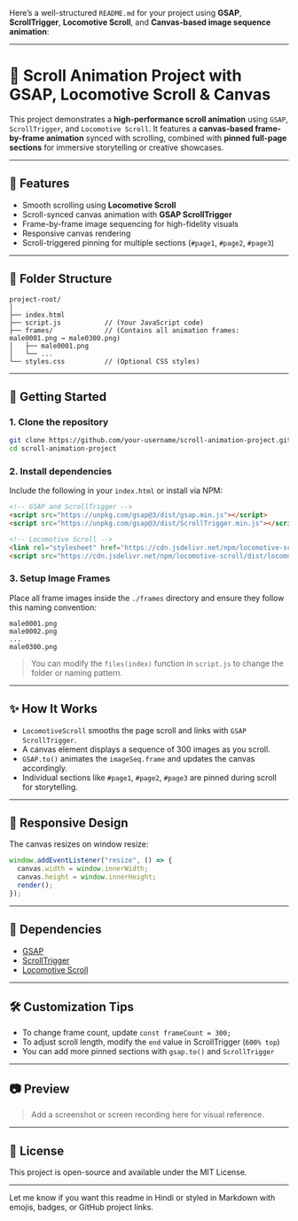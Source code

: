 Here’s a well-structured `README.md` for your project using **GSAP**, **ScrollTrigger**, **Locomotive Scroll**, and **Canvas-based image sequence animation**:

---

# 🚀 Scroll Animation Project with GSAP, Locomotive Scroll & Canvas

This project demonstrates a **high-performance scroll animation** using `GSAP`, `ScrollTrigger`, and `Locomotive Scroll`. It features a **canvas-based frame-by-frame animation** synced with scrolling, combined with **pinned full-page sections** for immersive storytelling or creative showcases.

---

## 🔧 Features

* Smooth scrolling using **Locomotive Scroll**
* Scroll-synced canvas animation with **GSAP ScrollTrigger**
* Frame-by-frame image sequencing for high-fidelity visuals
* Responsive canvas rendering
* Scroll-triggered pinning for multiple sections (`#page1`, `#page2`, `#page3`)

---

## 📁 Folder Structure

```
project-root/
│
├── index.html
├── script.js           // (Your JavaScript code)
├── frames/             // (Contains all animation frames: male0001.png → male0300.png)
│   ├── male0001.png
│   └── ...
└── styles.css          // (Optional CSS styles)
```

---

## 🚀 Getting Started

### 1. Clone the repository

```bash
git clone https://github.com/your-username/scroll-animation-project.git
cd scroll-animation-project
```

### 2. Install dependencies

Include the following in your `index.html` or install via NPM:

```html
<!-- GSAP and ScrollTrigger -->
<script src="https://unpkg.com/gsap@3/dist/gsap.min.js"></script>
<script src="https://unpkg.com/gsap@3/dist/ScrollTrigger.min.js"></script>

<!-- Locomotive Scroll -->
<link rel="stylesheet" href="https://cdn.jsdelivr.net/npm/locomotive-scroll/dist/locomotive-scroll.min.css">
<script src="https://cdn.jsdelivr.net/npm/locomotive-scroll/dist/locomotive-scroll.min.js"></script>
```

### 3. Setup Image Frames

Place all frame images inside the `./frames` directory and ensure they follow this naming convention:

```
male0001.png
male0002.png
...
male0300.png
```

> You can modify the `files(index)` function in `script.js` to change the folder or naming pattern.

---

## ✨ How It Works

* `LocomotiveScroll` smooths the page scroll and links with `GSAP ScrollTrigger`.
* A canvas element displays a sequence of 300 images as you scroll.
* `GSAP.to()` animates the `imageSeq.frame` and updates the canvas accordingly.
* Individual sections like `#page1`, `#page2`, `#page3` are pinned during scroll for storytelling.

---

## 📱 Responsive Design

The canvas resizes on window resize:

```js
window.addEventListener("resize", () => {
  canvas.width = window.innerWidth;
  canvas.height = window.innerHeight;
  render();
});
```

---

## 🧩 Dependencies

* [GSAP](https://greensock.com/gsap/)
* [ScrollTrigger](https://greensock.com/scrolltrigger/)
* [Locomotive Scroll](https://locomotivemtl.github.io/locomotive-scroll/)

---

## 🛠 Customization Tips

* To change frame count, update `const frameCount = 300;`
* To adjust scroll length, modify the `end` value in ScrollTrigger (`600% top`)
* You can add more pinned sections with `gsap.to()` and `ScrollTrigger`

---

## 📷 Preview

> Add a screenshot or screen recording here for visual reference.

---

## 📝 License

This project is open-source and available under the MIT License.

---

Let me know if you want this readme in Hindi or styled in Markdown with emojis, badges, or GitHub project links.
